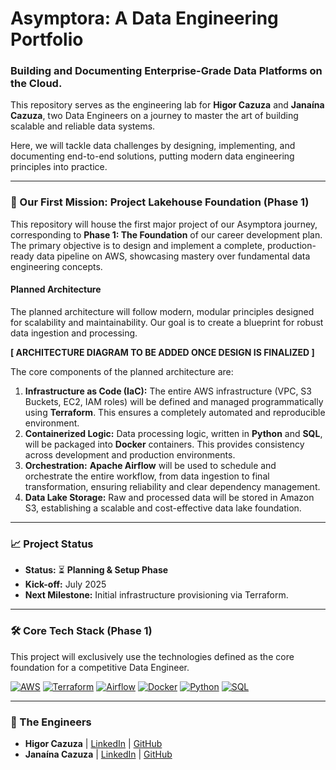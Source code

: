 # Asymptora: A Data Engineering Portfolio

### Building and Documenting Enterprise-Grade Data Platforms on the Cloud.

This repository serves as the engineering lab for **Higor Cazuza** and **Janaína Cazuza**, two Data Engineers on a journey to master the art of building scalable and reliable data systems.

Here, we will tackle data challenges by designing, implementing, and documenting end-to-end solutions, putting modern data engineering principles into practice.

---

### 🚀 Our First Mission: Project Lakehouse Foundation (Phase 1)

This repository will house the first major project of our Asymptora journey, corresponding to **Phase 1: The Foundation** of our career development plan. The primary objective is to design and implement a complete, production-ready data pipeline on AWS, showcasing mastery over fundamental data engineering concepts.

#### Planned Architecture

The planned architecture will follow modern, modular principles designed for scalability and maintainability. Our goal is to create a blueprint for robust data ingestion and processing.

**[ ARCHITECTURE DIAGRAM TO BE ADDED ONCE DESIGN IS FINALIZED ]**

The core components of the planned architecture are:

1.  **Infrastructure as Code (IaC):** The entire AWS infrastructure (VPC, S3 Buckets, EC2, IAM roles) will be defined and managed programmatically using **Terraform**. This ensures a completely automated and reproducible environment.
2.  **Containerized Logic:** Data processing logic, written in **Python** and **SQL**, will be packaged into **Docker** containers. This provides consistency across development and production environments.
3.  **Orchestration:** **Apache Airflow** will be used to schedule and orchestrate the entire workflow, from data ingestion to final transformation, ensuring reliability and clear dependency management.
4.  **Data Lake Storage:** Raw and processed data will be stored in Amazon S3, establishing a scalable and cost-effective data lake foundation.

---

### 📈 Project Status

* **Status:** ⏳ **Planning & Setup Phase**
* **Kick-off:** July 2025 
* **Next Milestone:** Initial infrastructure provisioning via Terraform.

---

### 🛠️ Core Tech Stack (Phase 1)

This project will exclusively use the technologies defined as the core foundation for a competitive Data Engineer.

<p align="left">
  <a href="#"><img src="https://img.shields.io/badge/AWS-232F3E?style=for-the-badge&logo=amazon-aws&logoColor=white" alt="AWS"/></a>
  <a href="#"><img src="https://img.shields.io/badge/Terraform-7B42BC?style=for-the-badge&logo=terraform&logoColor=white" alt="Terraform"/></a>
  <a href="#"><img src="https://img.shields.io/badge/Apache_Airflow-017CEE?style=for-the-badge&logo=Apache-Airflow&logoColor=white" alt="Airflow"/></a>
  <a href="#"><img src="https://img.shields.io/badge/Docker-2496ED?style=for-the-badge&logo=docker&logoColor=white" alt="Docker"/></a>
  <a href="#"><img src="https://img.shields.io/badge/Python-3776AB?style=for-the-badge&logo=python&logoColor=white" alt="Python"/></a>
  <a href="#"><img src="https://img.shields.io/badge/SQL-4479A1?style=for-the-badge&logo=postgresql&logoColor=white" alt="SQL"/></a>
</p>

---

### 👷 The Engineers

* **Higor Cazuza** | [LinkedIn](https://www.linkedin.com/in/higorcazuza/) | [GitHub](https://github.com/higorcazuza81)
* **Janaína Cazuza** | [LinkedIn](https://www.linkedin.com/in/janainacazuza/) | [GitHub](https://github.com/janainacazuza)
